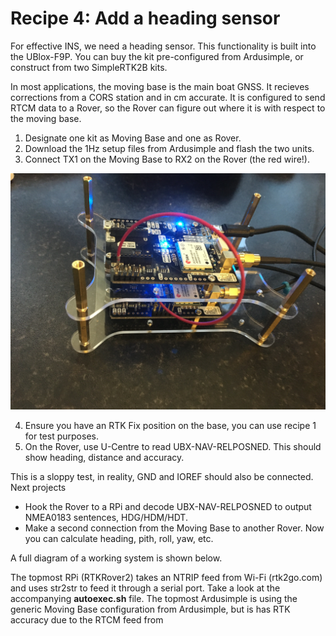 # Recipe 4: Add a heading sensor

For effective INS, we need a heading sensor. This functionality is built into the UBlox-F9P.
You can buy the kit pre-configured from Ardusimple, or construct from two SimpleRTK2B kits.

In most applications, the moving base is the main boat GNSS. It recieves corrections from a CORS station and in cm accurate.
It is configured to send RTCM data to a Rover, so the Rover can figure out where it is with respect to the moving base. 

1. Designate one kit as Moving Base and one as Rover.
2. Download the 1Hz setup files from Ardusimple and flash the two units.
3. Connect TX1 on the Moving Base to RX2 on the Rover (the red wire!).
   
![](MovingBase.jpg)


4. Ensure you have an RTK Fix position on the base, you can use recipe 1 for test purposes.
5. On the Rover, use U-Centre to read UBX-NAV-RELPOSNED. This should show heading, distance and accuracy.

This is a sloppy test, in reality, GND and IOREF should also be connected.
Next projects
- Hook the Rover to a RPi and decode UBX-NAV-RELPOSNED to output NMEA0183 sentences, HDG/HDM/HDT.
- Make a second connection from the Moving Base to another Rover. Now you can calculate heading, pith, roll, yaw, etc.

A full diagram of a working system is shown below.


The topmost RPi (RTKRover2) takes an NTRIP feed from Wi-Fi (rtk2go.com) and uses str2str to feed it through a serial port.
Take a look at the accompanying **autoexec.sh** file.
The topmost Ardusimple is using the generic Moving Base configuration from Ardusimple, but is has RTK accuracy due to the RTCM feed from 




